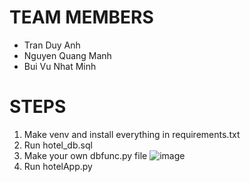 # TEAM MEMBERS
- Tran Duy Anh
- Nguyen Quang Manh
- Bui Vu Nhat Minh

# STEPS
1. Make venv and install everything in requirements.txt
2. Run hotel_db.sql
3. Make your own dbfunc.py file
![image](https://github.com/duyanhehe/hotel_project/assets/152079929/469521ea-6e3d-485e-8216-dc01bd4f872d)
4. Run hotelApp.py